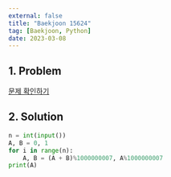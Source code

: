 ```yaml
---
external: false
title: "Baekjoon 15624"
tag: [Baekjoon, Python]
date: 2023-03-08
---
```


## 1. Problem

[문제 확인하기](https://www.acmicpc.net/problem/15624)

## 2. Solution

```python
n = int(input())
A, B = 0, 1
for i in range(n):
    A, B = (A + B)%1000000007, A%1000000007
print(A)
```
